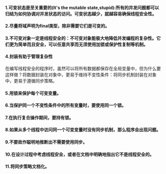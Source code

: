 #### 1.可变状态是至关重要的(It's the mutable state,stupid):所有的并发问题都可以归结为如何协调对并发状态的访问。可变状态越少，就越容易确保线程安全性。

#### 2.尽量将域声明为final类型，除非需要它们是可变的。

#### 3.不可变对象一定是线程安全的：不可变对象能极大地降低并发编程的复杂性。它们更为简单而且安全，可以任意共享而无须使用加锁或保护性复制等机制。

#### 4.封装有助于管理复杂性
在编写线程安全的程序时，虽然可以将所有数据都保存在全局变量中，但为什么要这样做？将数据封装在对象中，更易于维持不变性条件：将同步机制封装在对象中，更易于遵循同步策略。

#### 5.用锁来保护每个可变变量。

#### 6.当保护同一个不变性条件中的所有变量时，要使用同一个锁。

#### 7.在执行复合操作期间，要持有锁。

#### 8.如果从多个线程中访问同一个可变变量时没有同步机制，那么程序会出现问题。

#### 9.不要故作聪明地推断出不需要使用同步。

#### 10.在设计过程中考虑线程安全，或者在文档中明确地指出它不是线程安全的。

#### 11.将同步策略文档化。
